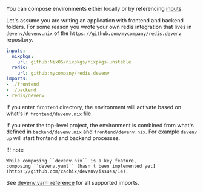 You can compose environments either locally or by referencing [inputs](inputs.md).

Let's assume you are writing an application with frontend and backend folders.
For some reason you wrote your own redis integration that lives in ``devenv/devenv.nix``
of the ``https://github.com/mycompany/redis.devenv`` repository.

```yaml title="devenv.yaml"
inputs:
  nixpkgs:
    url: github:NixOS/nixpkgs/nixpkgs-unstable
  redis:
    url: github:mycompany/redis.devenv
imports:
- ./frontend
- ./backend
- redis/devenv
```

If you enter ``frontend`` directory, the environment will activate based on what's in ``frontend/devenv.nix`` file.

If you enter the top-level project, the environment is combined from what's defined in ``backend/devenv.nix`` and ``frontend/devenv.nix``. For example ``devenv up`` will start frontend and backend processes.

!!! note

    While composing ``devenv.nix`` is a key feature, 
    composing ``devenv.yaml`` [hasn't been implemented yet](https://github.com/cachix/devenv/issues/14).

See [devenv.yaml reference](reference/yaml-options.md#inputs) for all supported imports.